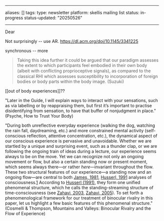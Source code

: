 
---
aliases: []
tags: 
type: newsletter
platform: skellis mailing list
status: in-progress
status-updated: "20250526"

---

Dear 

Not surprisingly -- use AR. https://dl.acm.org/doi/10.1145/3341225

synchronous -- more

> Taking this idea further it could be argued that our paradigm assesses the extent to which participants feel embodied in their own body (albeit with conﬂicting proprioceptive signals), as compared to the classical RHI which assesses susceptibility to incorporation of foreign bodies or body parts within the body image. (Suzuki)

[[out of body experiences]]?? 

  

"Later in the Guide, I will explain ways to interact with your sensations, such as via labelling or by reappraising them, but first it’s important to practise disidentifying from sensation, to have that buffer of nonjudgment in place." (Psyche, How to Trust Your Body)

  

"During both unreflective everyday experience (walking the dog, watching the rain fall, daydreaming, etc.) and more constrained mental activity (self-conscious reflection, attentive concentration, etc.), the dynamical aspect of our conscious experience is pervasive and unavoidable. Whether we are startled by a unique and surprising event, such as a thunder clap, or we are following the ongoing train of ideas during a lecture, our experience seems always to be on the move. Yet we can recognize not only an ongoing movement or flow, but also a certain standing now or present moment, which seems always there—or rather *here*—invariant throughout the flow. These two structural features of our experience—a standing now and an ongoing flow—are central to both [James, 1981]([https://www.sciencedirect.com/science/article/pii/S1053810007000694?via%3Dihub#bib40](https://www.sciencedirect.com/science/article/pii/S1053810007000694?via%3Dihub#bib40)), [Husserl, 1991]([https://www.sciencedirect.com/science/article/pii/S1053810007000694?via%3Dihub#bib36](https://www.sciencedirect.com/science/article/pii/S1053810007000694?via%3Dihub#bib36)) analyses of consciousness.[1]([https://www.sciencedirect.com/science/article/pii/S1053810007000694?via%3Dihub#fn1](https://www.sciencedirect.com/science/article/pii/S1053810007000694?via%3Dihub#fn1)) According to [Husserl (1991)]([https://www.sciencedirect.com/science/article/pii/S1053810007000694?via%3Dihub#bib36](https://www.sciencedirect.com/science/article/pii/S1053810007000694?via%3Dihub#bib36)), they form one unified phenomenal structure, which he calls the standing-streaming structure of time-consciousness (see [Zahavi, 2003]([https://www.sciencedirect.com/science/article/pii/S1053810007000694?via%3Dihub#bib91](https://www.sciencedirect.com/science/article/pii/S1053810007000694?via%3Dihub#bib91)), [Zahavi, 2005]([https://www.sciencedirect.com/science/article/pii/S1053810007000694?via%3Dihub#bib92](https://www.sciencedirect.com/science/article/pii/S1053810007000694?via%3Dihub#bib92))). To set forth a phenomenological framework for our treatment of binocular rivalry in this paper, let us highlight a few basic features of this phenomenal structure." (Cosmelli & Thompson, Mountains and Valleys: Binocular Rivalry and the Flow of Experience)